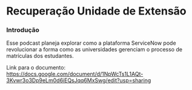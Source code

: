 # Recuperação Unidade de Extensão 

### Introdução
Esse podcast planeja explorar como a plataforma ServiceNow pode revolucionar a forma como as universidades gerenciam o processo de matrículas dos estudantes.  

Link para o documento: https://docs.google.com/document/d/1NpWcTs1L1AQt-3Kvwr3o3Dp9eLm0d6iEQsJqq6MxSwg/edit?usp=sharing
